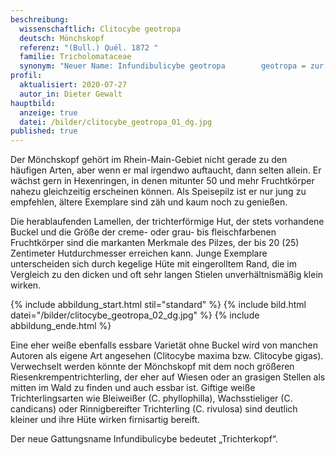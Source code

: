 ```yaml
---
beschreibung:
  wissenschaftlich: Clitocybe geotropa
  deutsch: Mönchskopf
  referenz: "(Bull.) Quél. 1872 "
  familie: Tricholomataceae
  synonym: "Neuer Name: Infundibulicybe geotropa        geotropa = zur Erde gewandt"
profil:
  aktualisiert: 2020-07-27
  autor_in: Dieter Gewalt
hauptbild:
  anzeige: true
  datei: /bilder/clitocybe_geotropa_01_dg.jpg
published: true
---
```

Der Mönchskopf gehört im Rhein-Main-Gebiet nicht gerade zu den häufigen Arten, aber wenn er mal irgendwo auftaucht, dann selten allein. Er wächst gern in Hexenringen, in denen mitunter 50 und mehr Fruchtkörper nahezu gleichzeitig erscheinen können. Als Speisepilz ist er nur jung zu empfehlen, ältere Exemplare sind zäh und kaum noch zu genießen.

Die herablaufenden Lamellen, der trichterförmige Hut, der stets vorhandene Buckel und die Größe der creme- oder grau- bis fleischfarbenen Fruchtkörper sind die markanten Merkmale des Pilzes, der bis 20 (25) Zentimeter Hutdurchmesser erreichen kann. Junge Exemplare unterscheiden sich durch kegelige Hüte mit eingerolltem Rand, die im Vergleich zu den dicken und oft sehr langen Stielen unverhältnismäßig klein wirken.

{% include abbildung_start.html stil="standard" %}
{% include bild.html datei="/bilder/clitocybe_geotropa_02_dg.jpg" %}
{% include abbildung_ende.html %}


Eine eher weiße ebenfalls essbare Varietät ohne Buckel wird von manchen Autoren als eigene Art angesehen (Clitocybe maxima bzw. Clitocybe gigas). Verwechselt werden könnte der Mönchskopf mit dem noch größeren Riesenkrempentrichterling, der eher auf Wiesen oder an grasigen Stellen als mitten im Wald zu finden und auch essbar ist. Giftige weiße Trichterlingsarten wie Bleiweißer (C. phyllophilla), Wachsstieliger (C. candicans) oder Rinnigbereifter Trichterling (C. rivulosa) sind deutlich kleiner und ihre Hüte wirken firnisartig bereift.

Der neue Gattungsname Infundibulicybe bedeutet „Trichterkopf“.